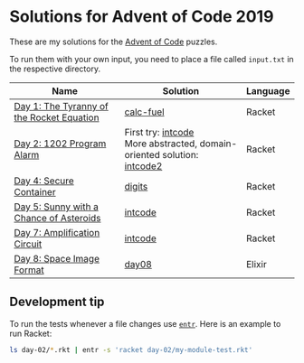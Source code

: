 # Solutions for Advent of Code 2019

These are my solutions for the [Advent of Code](https://adventofcode.com) puzzles.

To run them with your own input, you need to place a file called `input.txt` in the respective directory.

| Name | Solution | Language |
|---|---|---|
| [Day 1: The Tyranny of the Rocket Equation](https://adventofcode.com/2019/day/1) | [calc-fuel](day-01/calc-fuel.rkt) | Racket |
| [Day 2: 1202 Program Alarm](https://adventofcode.com/2019/day/2) | First try: [intcode](day-02/intcode.rkt)<br>More abstracted, domain-oriented solution: [intcode2](day-02/intcode2.rkt)  | Racket |
| [Day 4: Secure Container](https://adventofcode.com/2019/day/4)| [digits](day-04/digits.rkt) | Racket |
| [Day 5: Sunny with a Chance of Asteroids](https://adventofcode.com/2019/day/5)| [intcode](day-05/intcode.rkt) | Racket |
| [Day 7: Amplification Circuit](https://adventofcode.com/2019/day/7)| [intcode](day-07/amplifiers.rkt) | Racket |
| [Day 8: Space Image Format](https://adventofcode.com/2019/day/8) | [day08](day08/lib/day08.ex) | Elixir |


## Development tip
To run the tests whenever a file changes use [`entr`](http://eradman.com/entrproject/). Here is an example to run Racket:

```bash
ls day-02/*.rkt | entr -s 'racket day-02/my-module-test.rkt'
```
